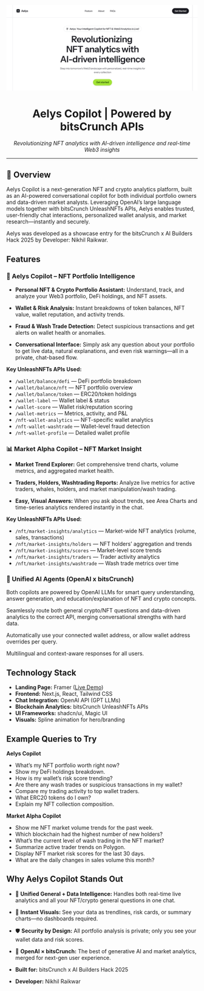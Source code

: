 <div align="center">

![Hero Image](public/hero-page.png)

# **Aelys Copilot | Powered by bitsCrunch APIs**

*Revolutionizing NFT analytics with AI-driven intelligence and real-time Web3 insights*

</div>

---

## 📖 Overview

Aelys Copilot is a next-generation NFT and crypto analytics platform, built as an AI-powered conversational copilot for both individual portfolio owners and data-driven market analysts. Leveraging OpenAI’s large language models together with bitsCrunch UnleashNFTs APIs, Aelys enables trusted, user-friendly chat interactions, personalized wallet analysis, and market research—instantly and securely.

Aelys was developed as a showcase entry for the bitsCrunch x AI Builders Hack 2025 by Developer: Nikhil Raikwar.

## Features

### 🚀 Aelys Copilot – NFT Portfolio Intelligence

- **Personal NFT & Crypto Portfolio Assistant:**
  Understand, track, and analyze your Web3 portfolio, DeFi holdings, and NFT assets.

- **Wallet & Risk Analysis:**
  Instant breakdowns of token balances, NFT value, wallet reputation, and activity trends.

- **Fraud & Wash Trade Detection:**
  Detect suspicious transactions and get alerts on wallet health or anomalies.

- **Conversational Interface:**
  Simply ask any question about your portfolio to get live data, natural explanations, and even risk warnings—all in a private, chat-based flow.

**Key UnleashNFTs APIs Used:**

- `/wallet/balance/defi` — DeFi portfolio breakdown
- `/wallet/balance/nft` — NFT portfolio overview
- `/wallet/balance/token` — ERC20/token holdings
- `/wallet-label` — Wallet label & status
- `/wallet-score` — Wallet risk/reputation scoring
- `/wallet-metrics` — Metrics, activity, and P&L
- `/nft-wallet-analytics` — NFT-specific wallet analytics
- `/nft-wallet-washtrade` — Wallet-level fraud detection
- `/nft-wallet-profile` — Detailed wallet profile

### 📊 Market Alpha Copilot – NFT Market Insight

- **Market Trend Explorer:**
  Get comprehensive trend charts, volume metrics, and aggregated market health.

- **Traders, Holders, Washtrading Reports:**
  Analyze live metrics for active traders, whales, holders, and market manipulation/wash trading.

- **Easy, Visual Answers:**
  When you ask about trends, see Area Charts and time-series analytics rendered instantly in the chat.

**Key UnleashNFTs APIs Used:**

- `/nft/market-insights/analytics` — Market-wide NFT analytics (volume, sales, transactions)
- `/nft/market-insights/holders` — NFT holders’ aggregation and trends
- `/nft/market-insights/scores` — Market-level score trends
- `/nft/market-insights/traders` — Trader activity analytics
- `/nft/market-insights/washtrade` — Wash trade metrics over time

### 🤖 Unified AI Agents (OpenAI x bitsCrunch)

Both copilots are powered by OpenAI LLMs for smart query understanding, answer generation, and education/explanation of NFT and crypto concepts.

Seamlessly route both general crypto/NFT questions and data-driven analytics to the correct API, merging conversational strengths with hard data.

Automatically use your connected wallet address, or allow wallet address overrides per query.

Multilingual and context-aware responses for all users.

## Technology Stack

- **Landing Page:** Framer ([Live Demo](https://aelys.framer.ai))
- **Frontend:** Next.js, React, Tailwind CSS
- **Chat Integration:** OpenAI API (GPT LLMs)
- **Blockchain Analytics:** bitsCrunch UnleashNFTs APIs
- **UI Frameworks:** shadcn/ui, Magic UI
- **Visuals:** Spline animation for hero/branding

## Example Queries to Try

**Aelys Copilot**

- What’s my NFT portfolio worth right now?
- Show my DeFi holdings breakdown.
- How is my wallet’s risk score trending?
- Are there any wash trades or suspicious transactions in my wallet?
- Compare my trading activity to top wallet traders.
- What ERC20 tokens do I own?
- Explain my NFT collection composition.

**Market Alpha Copilot**

- Show me NFT market volume trends for the past week.
- Which blockchain had the highest number of new holders?
- What’s the current level of wash trading in the NFT market?
- Summarize active trader trends on Polygon.
- Display NFT market risk scores for the last 30 days.
- What are the daily changes in sales volume this month?

## Why Aelys Copilot Stands Out

- 🤝 **Unified General + Data Intelligence:**
  Handles both real-time live analytics and all your NFT/crypto general questions in one chat.

- 🔮 **Instant Visuals:**
  See your data as trendlines, risk cards, or summary charts—no dashboards required.

- 🛡️ **Security by Design:**
  All portfolio analysis is private; only you see your wallet data and risk scores.

- 🧠 **OpenAI × bitsCrunch:**
  The best of generative AI and market analytics, merged for next-gen user experience.

- **Built for:** bitsCrunch x AI Builders Hack 2025
- **Developer:** Nikhil Raikwar
